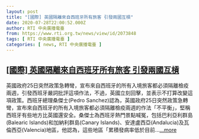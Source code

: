 ```yaml
---
layout: post
title: "[國際] 英國隔離來自西班牙所有旅客 引發兩國互槓"
date: 2020-07-28T22:00:52.000Z
author: RTI 中央廣播電臺
from: https://www.rti.org.tw/news/view/id/2073848
tags: [ RTI 中央廣播電臺 ]
categories: [ news, RTI 中央廣播電臺 ]
---
```

<!--1595973652000-->
[[國際] 英國隔離來自西班牙所有旅客 引發兩國互槓](https://www.rti.org.tw/news/view/id/2073848)
------

<div>
英國政府25日突然政策急轉彎，宣布來自西班牙的所有入境旅客都必須隔離檢疫兩週，引發西班牙嚴詞批評這項作法，不過，英國立刻回擊，並表示不打算改變這項政策。西班牙總理桑傑士(Pedro Sanchez)認為，英國政府25日突然政策急轉彎，宣布來自西班牙的所有入境旅客都必須隔離檢疫兩週的作法「不平衡」，堅稱西班牙有些地方比英國還安全。桑傑士為西班牙熱門景點喊冤，包括巴利亞利群島(Balearic Islands)和加納利群島(Canary Islands)、安達盧西亞(Andalucia)及瓦倫西亞(Valencia)地區，他認為，這些地區「累積發病率低於目前...<a target="_blank" href="https://www.rti.org.tw/news/view/id/2073848">...more</a>
</div>
